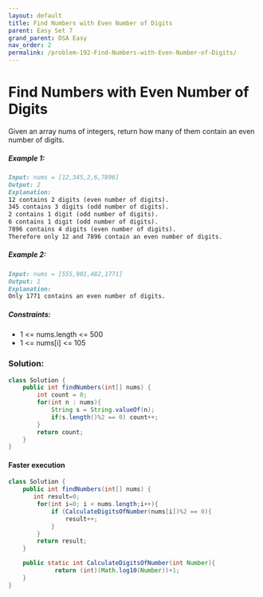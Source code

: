 ```yaml
---
layout: default
title: Find Numbers with Even Number of Digits
parent: Easy Set 7
grand_parent: DSA Easy
nav_order: 2
permalink: /problem-192-Find-Numbers-with-Even-Number-of-Digits/
---
```

# Find Numbers with Even Number of Digits

Given an array nums of integers, return how many of them contain an even number of digits.

##### Example 1:
```markdown
Input: nums = [12,345,2,6,7896]
Output: 2
Explanation:
12 contains 2 digits (even number of digits).
345 contains 3 digits (odd number of digits).
2 contains 1 digit (odd number of digits).
6 contains 1 digit (odd number of digits).
7896 contains 4 digits (even number of digits).
Therefore only 12 and 7896 contain an even number of digits.
```

##### Example 2:
```markdown
Input: nums = [555,901,482,1771]
Output: 1
Explanation:
Only 1771 contains an even number of digits.
```
##### Constraints:
* 1 <= nums.length <= 500
* 1 <= nums[i] <= 105

### Solution:
```java
class Solution {
    public int findNumbers(int[] nums) {
        int count = 0;
        for(int n : nums){
            String s = String.valueOf(n);
            if(s.length()%2 == 0) count++;
        }
        return count;
    }
}
```
#### Faster execution
```java
class Solution {
    public int findNumbers(int[] nums) {
       int result=0;
        for(int i=0; i < nums.length;i++){
            if (CalculateDigitsOfNumber(nums[i])%2 == 0){
                result++;
            }
        }
        return result;
    }

    public static int CalculateDigitsOfNumber(int Number){
             return (int)(Math.log10(Number))+1;
    }
}
```
